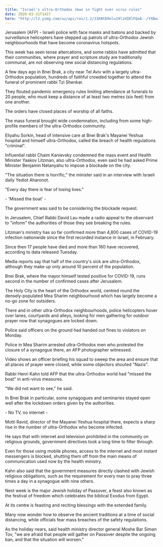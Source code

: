 ```yaml
---
title: "Israel's ultra-Orthodox Jews in fight over virus rules"
date: 2020-03-31T1427
hero: "http://l2.yimg.com/uu/api/res/1.2/3IKNtD9nlu19liHIKlFQeA--/YXBwaWQ9eXRhY2h5b247aD04Njt3PTEzMDs-/http://media.zenfs.com/en_us/News/afp.com/527b96049b6426bb2eb43f85ef76b8d7fcc2d3e5.jpg"
---
```

Jerusalem (AFP) - Israeli police with face masks and batons and backed
by surveillance helicopters have stepped up patrols of ultra-Orthodox
Jewish neighbourhoods that have become coronavirus hotspots.

This week has seen tense altercations, and some rabbis have admitted
that their communities, where prayer and scripture study are
traditionally communal, are not observing new social distancing
regulations.

A few days ago in Bnei Brak, a city near Tel Aviv with a largely ultra-
Orthodox population, hundreds of faithful crowded together to attend the
funeral of prominent rabbi Tzi Shenkar.

They flouted pandemic emergency rules limiting attendance at funerals to
20 people, who must keep a distance of at least two metres (six feet)
from one another.

The orders have closed places of worship of all faiths.

The mass funeral brought wide condemnation, including from some high-
profile members of the ultra-Orthodox community.

Eliyahu Sorkin, head of intensive care at Bnei Brak's Mayanei Yeshua
hospital and himself ultra-Orthodox, called the breach of health
regulations "criminal".

Influential rabbi Chaim Kanievsky condemned the mass event and Health
Minister Yaakov Litzman, also ultra-Orthodox, even said he had asked
Prime Minister Benjamin Netanyahu to impose a blockade on the city.

"The situation there is horrific," the minister said in an interview
with Israeli daily Yediot Aharonot.

"Every day there is fear of losing lives."

\- 'Missed the boat' -

The government was said to be considering the blockade request.

In Jerusalem, Chief Rabbi David Lau made a radio appeal to the observant
to "inform" the authorities of those they see breaking the rules.

Litzman's ministry has so far confirmed more than 4,800 cases of
COVID-19 infection nationwide since the first recorded instance in
Israel, in February.

Since then 17 people have died and more than 160 have recovered,
according to data released Tuesday.

Media reports say that half of the country's sick are ultra-Orthodox,
although they make up only around 10 percent of the population.

Bnei Brak, where the mayor himself tested positive for COVID-19, runs
second in the number of confirmed cases after Jerusalem.

The Holy City is the heart of the Orthodox world, centred round the
densely-populated Mea Sharim neighbourhood which has largely become a
no-go zone for outsiders.

There and in other ultra-Orthodox neighbourhoods, police helicopters
hover over lanes, courtyards and alleys, looking for men gathering for
outdoor prayer now that synagogues are locked down.

Police said officers on the ground had handed out fines to violators on
Monday.

Police in Mea Sharim arrested ultra-Orthodox men who protested the
closure of a synagogue there, an AFP photographer witnessed.

Video shows an officer briefing his squad to sweep the area and ensure
that all places of prayer were closed, while some objectors shouted
"Nazis".

Rabbi Henri Kahn told AFP that the ultra-Orthodox world had "missed the
boat" in anti-virus measures.

"We did not want to see," he said.

In Bnei Brak in particular, some synagogues and seminaries stayed open
well after the lockdown orders given by the authorities.

\- No TV, no internet -

Motti Ravid, director of the Mayanei Yeshua hospital there, expects a
sharp rise in the number of ultra-Orthodox who become infected.

He says that with internet and television prohibited in the community on
religious grounds, government directives took a long time to filter
through.

Even for those using mobile phones, access to the internet and most
instant messengers is blocked, shutting them off from the main means of
communication used now by the health ministry.

Kahn also said that the government measures directly clashed with Jewish
religious obligations, such as the requirement for every man to pray
three times a day in a synagogue with nine others.

Next week is the major Jewish holiday of Passover, a feast also known as
the festival of freedom which celebrates the biblical Exodus from Egypt.

At its centre is feasting and reciting blessings with the extended
family.

Many now wonder how to observe the ancient traditions at a time of
social distancing, while officials fear mass breaches of the safety
regulations.

As the holiday nears, said health ministry director general Moshe Bar
Siman Tov, "we are afraid that people will gather on Passover despite
the ongoing ban, and that the situation will worsen."